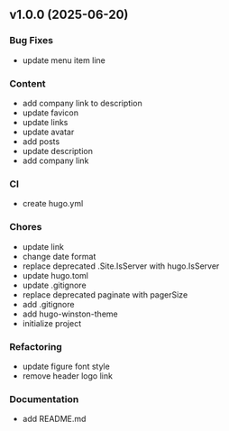 ## v1.0.0 (2025-06-20)

### Bug Fixes

- update menu item line

### Content

- add company link to description
- update favicon
- update links
- update avatar
- add posts
- update description
- add company link

### CI

- create hugo.yml

### Chores

- update link
- change date format
- replace deprecated .Site.IsServer with hugo.IsServer
- update hugo.toml
- update .gitignore
- replace deprecated paginate with pagerSize
- add .gitignore
- add hugo-winston-theme
- initialize project

### Refactoring

- update figure font style
- remove header logo link

### Documentation

- add README.md
